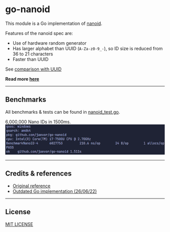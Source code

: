 # go-nanoid

This module is a Go implementation of [nanoid](https://github.com/ai/nanoid).

Features of the nanoid spec are:
- Use of hardware random generator
- Has larger alphabet than UUID (`A-Za-z0-9_-`), so ID size is reduced from 36 to 21 characters
- Faster than UUID


See [comparison with UUID](https://github.com/ai/nanoid/blob/main/README.md#comparison-with-uuid)


**Read more [here](https://github.com/ai/nanoid/blob/main/README.md)**

---

## Benchmarks
All benchmarks & tests can be found in [nanoid_test.go](./nanoid_test.go).

6,000,000 Nano IDs in 1500ms.
![benchmark](./img/benchmark.png)

---

## Credits & references
- [Original reference](https://github.com/ai/nanoid)
- [Outdated Go implementation (26/06/22)](https://github.com/matoous/go-nanoid)

---

## License
[MIT LICENSE](./LICENSE)